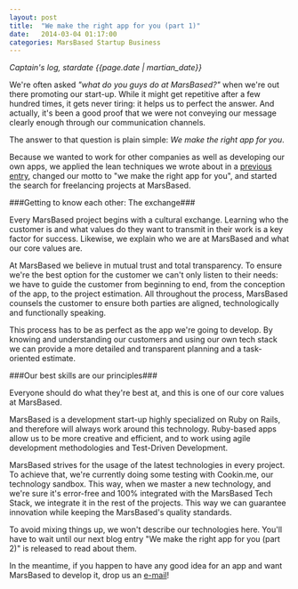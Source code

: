 ```yaml
---
layout: post
title:  "We make the right app for you (part 1)"
date:   2014-03-04 01:17:00
categories: MarsBased Startup Business
---
```


*Captain's log, stardate {{page.date | martian_date}}*

We're often asked *"what do you guys do at MarsBased?"* when we're out there promoting our start-up. While it might get repetitive after a few hundred times, it gets never tiring: it helps us to perfect the answer. And actually, it's been a good proof that we were not conveying our message clearly enough through our communication channels.

The answer to that question is plain simple: *We make the right app for you*.

Because we wanted to work for other companies as well as developing our own apps, we applied the lean techniques we wrote about in a <a href="/blog/2013/10/12/continuous-leaning-todo" title="Blog entry about lean start-ups" target="_blank">previous entry</a>, changed our motto to "we make the right app for you", and started the search for freelancing projects at MarsBased.

<!--more-->

###Getting to know each other: The exchange###

Every MarsBased project begins with a cultural exchange. Learning who the customer is and what values do they want to transmit in their work is a key factor for success. Likewise, we explain who we are at MarsBased and what our core values are.

At MarsBased we believe in mutual trust and total transparency. To ensure we're the best option for the customer we can't only listen to their needs: we have to guide the customer from beginning to end, from the conception of the app, to the project estimation. All throughout the process, MarsBased counsels the customer to ensure both parties are aligned, technologically and functionally speaking.

This process has to be as perfect as the app we're going to develop. By knowing and understanding our customers and using our own tech stack we can provide a more detailed and transparent planning and a task-oriented estimate.

###Our best skills are our principles###

Everyone should do what they're best at, and this is one of our core values at MarsBased.

MarsBased is a development start-up highly specialized on Ruby on Rails, and therefore will always work around this technology. Ruby-based apps allow us to be more creative and efficient, and to work using agile development methodologies and Test-Driven Development.

MarsBased strives for the usage of the latest technologies in every project. To achieve that, we're currently doing some testing with Cookin.me, our technology sandbox. This way, when we master a new technology, and we're sure it's error-free and 100% integrated with the MarsBased Tech Stack, we integrate it in the rest of the projects. This way we can guarantee innovation while keeping the MarsBased's quality standards.

To avoid mixing things up, we won't describe our technologies here. You'll have to wait until our next blog entry "We make the right app for you (part 2)" is released to read about them.

In the meantime, if you happen to have any good idea for an app and want MarsBased to develop it, drop us an <a href="mailto:hola@marsbased.com">e-mail</a>!

